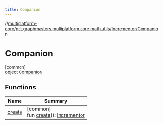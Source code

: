 ```yaml
---
title: Companion
---
```

//[multiplatform-core](../../../../index.html)/[net.graphmasters.multiplatform.core.math.utils](../../index.html)/[Incrementor](../index.html)/[Companion](index.html)



# Companion



[common]\
object [Companion](index.html)



## Functions


| Name | Summary |
|---|---|
| [create](create.html) | [common]<br>fun [create](create.html)(): [Incrementor](../index.html) |

